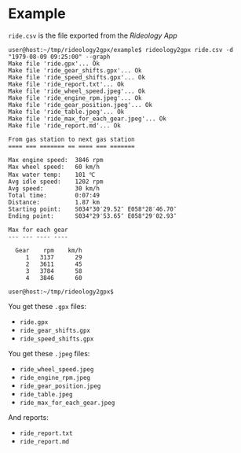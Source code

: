 #  Example

`ride.csv` is the file exported from the *Rideology App*

```shell
user@host:~/tmp/rideology2gpx/example$ rideology2gpx ride.csv -d "1979-08-09 09:25:00" --graph
Make file 'ride.gpx'... Ok
Make file 'ride_gear_shifts.gpx'... Ok
Make file 'ride_speed_shifts.gpx'... Ok
Make file 'ride_report.txt'... Ok
Make file 'ride_wheel_speed.jpeg'... Ok
Make file 'ride_engine_rpm.jpeg'... Ok
Make file 'ride_gear_position.jpeg'... Ok
Make file 'ride_table.jpeg'... Ok
Make file 'ride_max_for_each_gear.jpeg'... Ok
Make file 'ride_report.md'... Ok

From gas station to next gas station
==== === ======= == ==== === =======
    
Max engine speed:  3846 rpm
Max wheel speed:   60 km/h
Max water temp:    101 ℃
Avg idle speed:    1202 rpm
Avg speed:         30 km/h
Total time:        0:07:49
Distance:          1.87 km
Starting point:    S034°30′29.52″ E058°28′46.70″
Ending point:      S034°29′53.65″ E058°29′02.93″

Max for each gear
--- --- ---- ----

  Gear    rpm    km/h
     1   3137      29
     2   3611      45
     3   3784      58
     4   3846      60

user@host:~/tmp/rideology2gpx$ 
```

You get these `.gpx` files:

- `ride.gpx`
- `ride_gear_shifts.gpx`
- `ride_speed_shifts.gpx`

You get these `.jpeg` files:

- `ride_wheel_speed.jpeg`
- `ride_engine_rpm.jpeg`
- `ride_gear_position.jpeg`
- `ride_table.jpeg`
- `ride_max_for_each_gear.jpeg`

And reports:

- `ride_report.txt`
- `ride_report.md`
